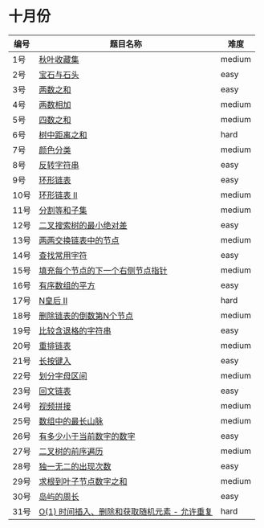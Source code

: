 # 十月份

**编号**|**题目名称**|**难度**
--------|------------|-------
1号|[秋叶收藏集](./第1题%20LCP%2019.%20秋叶收藏集)|medium
2号|[宝石与石头](./第2题%20771.%20宝石与石头)|easy
3号|[两数之和](./第3题%201.%20两数之和)|easy
4号|[两数相加](./第4题%202.%20两数相加)|medium
5号|[四数之和](./第5题%2018.%20四数之和)|medium
6号|[树中距离之和](./第6题%20834.%20树中距离之和)|hard
7号|[颜色分类](./第7题%2075.%20颜色分类)|medium
8号|[反转字符串](./第8题%20344.%20反转字符串)|easy
9号|[环形链表](./第9题%20141.%20环形链表)|easy
10号|[环形链表 II](./第10题%20142.%20环形链表%20II)|medium
11号|[分割等和子集](./第11题%20416.%20分割等和子集)|medium
12号|[二叉搜索树的最小绝对差](./第12题%20530.%20二叉搜索树的最小绝对差)|easy
13号|[两两交换链表中的节点](./第13题%2024.%20两两交换链表中的节点)|medium
14号|[查找常用字符](./第14题%201002.%20查找常用字符)|easy
15号|[填充每个节点的下一个右侧节点指针](./第15题%20116.%20填充每个节点的下一个右侧节点指针)|medium
16号|[有序数组的平方](./第16题%20977.%20有序数组的平方)|easy
17号|[N皇后 II](./第17题%2052.%20N皇后%20II)|hard
18号|[删除链表的倒数第N个节点](./第18题%2019.%20删除链表的倒数第N个节点)|medium
19号|[比较含退格的字符串](./第19题%20844.%20比较含退格的字符串)|easy
20号|[重排链表](./第20题%20143.%20重排链表)|medium
21号|[长按键入](./第21题%20925.%20长按键入)|easy
22号|[划分字母区间](./第22题%20763.%20划分字母区间)|medium
23号|[回文链表](./第23题%20234.%20回文链表)|easy
24号|[视频拼接](./第24题%201024.%20视频拼接)|medium
25号|[数组中的最长山脉](./第25题%20845.%20数组中的最长山脉)|medium
26号|[有多少小于当前数字的数字](./第26题%201365.%20有多少小于当前数字的数字)|easy
27号|[二叉树的前序遍历](./第27题%20144.%20二叉树的前序遍历)|medium
28号|[独一无二的出现次数](./第28题%201207.%20独一无二的出现次数)|easy
29号|[求根到叶子节点数字之和](./第29题%20129.%20求根到叶子节点数字之和)|medium
30号|[岛屿的周长](./第30题%20463.%20岛屿的周长)|easy
31号|[O(1) 时间插入、删除和获取随机元素 - 允许重复](./第31题%20381.%20O(1)%20时间插入、删除和获取随机元素%20-%20允许重复)|hard
